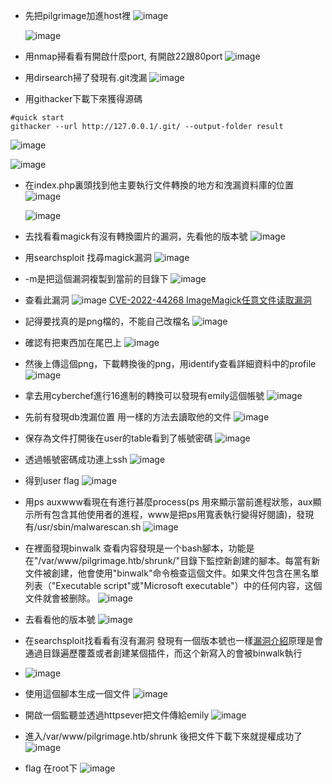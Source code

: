 - 先把pilgrimage加進host裡
 ![image](https://hackmd.io/_uploads/BkRp52zM6.png)

  ![image](https://hackmd.io/_uploads/Sy6Aqnzzp.png)
- 用nmap掃看看有開啟什麼port, 有開啟22跟80port 
![image](https://hackmd.io/_uploads/S1FgeTGfp.png)

- 用dirsearch掃了發現有.git洩漏
![image](https://hackmd.io/_uploads/S1-066mfp.png)


- 用githacker下載下來獲得源碼
```
#quick start
githacker --url http://127.0.0.1/.git/ --output-folder result
```
![image](https://hackmd.io/_uploads/SygPaaXfa.png)

![image](https://hackmd.io/_uploads/SJlKDRXf6.png)

- 在index.php裏頭找到他主要執行文件轉換的地方和洩漏資料庫的位置
![image](https://hackmd.io/_uploads/HkUTvRXzp.png)

  ![image](https://hackmd.io/_uploads/r1mlQ_SGT.png)


- 去找看看magick有沒有轉換圖片的漏洞，先看他的版本號
![image](https://hackmd.io/_uploads/Bkaid07za.png)

- 用searchsploit 找尋magick漏洞
![image](https://hackmd.io/_uploads/S1rTt0XfT.png)

- -m是把這個漏洞複製到當前的目錄下
![image](https://hackmd.io/_uploads/ryGAs0mM6.png)
- 查看此漏洞
  ![image](https://hackmd.io/_uploads/HkZ130Xza.png)
[CVE-2022-44268 ImageMagick任意文件读取漏洞](https://cloud.tencent.com/developer/article/2235689)

- 記得要找真的是png檔的，不能自己改檔名
![image](https://hackmd.io/_uploads/HJXa1-4z6.png)

- 確認有把東西加在尾巴上
![image](https://hackmd.io/_uploads/rk1Cy-4Gp.png)

- 然後上傳這個png，下載轉換後的png，用identify查看詳細資料中的profile
![image](https://hackmd.io/_uploads/SyFvBZNG6.png)

- 拿去用cyberchef進行16進制的轉換可以發現有emily這個帳號
![image](https://hackmd.io/_uploads/H1p07fEzT.png)

- 先前有發現db洩漏位置 用一樣的方法去讀取他的文件
![image](https://hackmd.io/_uploads/Bkx-BdHGa.png)

- 保存為文件打開後在user的table看到了帳號密碼
![image](https://hackmd.io/_uploads/BkQtudSM6.png)

- 透過帳號密碼成功連上ssh
![image](https://hackmd.io/_uploads/Sy9XDPLz6.png)

- 得到user flag
![image](https://hackmd.io/_uploads/S1LDvPIz6.png)

- 用ps auxwww看現在有進行甚麼process(ps 用來顯示當前進程狀態，aux顯示所有包含其他使用者的進程，www是把ps用寬表執行變得好閱讀)，發現有/usr/sbin/malwarescan.sh
![image](https://hackmd.io/_uploads/rytj5vUMT.png)

- 在裡面發現binwalk 查看内容發現是一个bash腳本，功能是在"/var/www/pilgrimage.htb/shrunk/"目錄下監控新創建的腳本。每當有新文件被創建，他會使用"binwalk"命令檢查這個文件。如果文件包含在黑名單列表（"Executable script"或"Microsoft executable"）中的任何内容，这個文件就會被删除。
![image](https://hackmd.io/_uploads/ByBtiDIGa.png)

- 去看看他的版本號
![image](https://hackmd.io/_uploads/SkmIhPLG6.png)

- 在searchsploit找看看有沒有漏洞 發現有一個版本號也一樣[漏洞介紹](https://zhuanlan.zhihu.com/p/654020580)原理是會通過目錄遍歷覆蓋或者創建某個插件，而这个新寫入的會被binwalk執行
- ![image](https://hackmd.io/_uploads/SyhAhPLfT.png)

- 使用這個腳本生成一個文件
![image](https://hackmd.io/_uploads/HyNnW7cGp.png)

- 開啟一個監聽並透過httpsever把文件傳給emily
![image](https://hackmd.io/_uploads/SkykmXqfT.png)

- 進入/var/www/pilgrimage.htb/shrunk 後把文件下載下來就提權成功了
![image](https://hackmd.io/_uploads/H1d1SX5GT.png)

- flag 在root下
![image](https://hackmd.io/_uploads/BJMEBmcGa.png)


